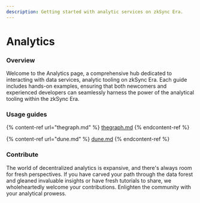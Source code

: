 ```yaml
---
description: Getting started with analytic services on zkSync Era.
---
```


# Analytics

### Overview

Welcome to the Analytics page, a comprehensive hub dedicated to interacting with data services, analytic tooling on zkSync Era. Each guide includes hands-on examples, ensuring that both newcomers and experienced developers can seamlessly harness the power of the analytical tooling within the zkSync Era.

### Usage guides

{% content-ref url="thegraph.md" %}
[thegraph.md](thegraph.md)
{% endcontent-ref %}

{% content-ref url="dune.md" %}
[dune.md](dune.md)
{% endcontent-ref %}

### **Contribute**

The world of decentralized analytics is expansive, and there's always room for fresh perspectives. If you have carved your path through the data forest and gleaned invaluable insights or have fresh tutorials to share, we wholeheartedly welcome your contributions. Enlighten the community with your analytical prowess.
